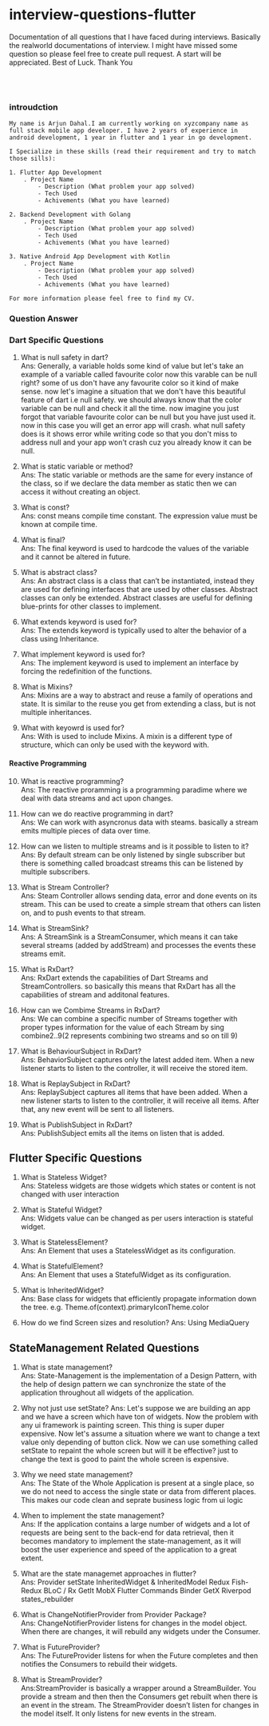 # interview-questions-flutter
Documentation of all questions that I have faced during interviews. Basically the realworld documentations of interview. I might have missed some question so please feel free to create pull request. A start will be appreciated. Best of Luck. Thank You 

<!-- Starting -->
<br />
<br />

### introudction

```
My name is Arjun Dahal.I am currently working on xyzcompany name as full stack mobile app developer. I have 2 years of experience in android development, 1 year in flutter and 1 year in go development.

I Specialize in these skills (read their requirement and try to match those sills):

1. Flutter App Development
    . Project Name
        - Description (What problem your app solved)
        - Tech Used 
        - Achivements (What you have learned)

2. Backend Development with Golang
    . Project Name
        - Description (What problem your app solved)
        - Tech Used
        - Achivements (What you have learned)

3. Native Android App Development with Kotlin
    . Project Name
        - Description (What problem your app solved)
        - Tech Used 
        - Achivements (What you have learned)

For more information please feel free to find my CV.

```


### Question Answer

### Dart Specific Questions

1. What is null safety in dart? <br/>
Ans: Generally, a variable holds some kind of value but let's take an example of a variable called favourite color now this varable can be null right? some of us don't have any favourite color so it kind of make sense. now let's imagine a situation that we don't have this beautiful feature of dart i.e null safety. we should always know  that the color variable can be null and check it all the time. now imagine you just forgot that variable favourite color can be null but you have just used it. now in this case you will get an error app will crash. what null safety does is it shows error while writing code so that you don't miss to address null and your app won't crash cuz you already know it can be null.

2. What is static variable or method? <br/>
Ans: The static variable or methods are the same for every instance of the class, so if we declare the data member as static then we can access it without creating an object.

3. What is const? <br/>
Ans: const means compile time constant. The expression value must be known at compile time.

4. What is final? <br/>
Ans: The final keyword is used to hardcode the values of the variable and it cannot be altered in future.  <br/>

5. What is abstract class?  <br/>
Ans: An abstract class is a class that can’t be instantiated, instead they are used for defining interfaces that are used by other classes. Abstract classes can only be extended. Abstract classes are useful for defining blue-prints for other classes to implement.  <br/>

6. What extends keyword is used for?<br/>
Ans: The extends keyword is typically used to alter the behavior of a class using Inheritance. 

7.  What implement keyword is used for? <br/>
Ans: The implement keyword is used to implement an interface by forcing the redefinition of the functions.<br/>

8. What is Mixins?<br/>
Ans: Mixins are a way to abstract and reuse a family of operations and state. It is similar to the reuse you get from extending a class, but is not multiple inheritances. 

9. What with keyowrd is used for? <br/>
Ans: With is used to include Mixins. A mixin is a different type of structure, which can only be used with the keyword with. <br/>

<!-- Reactive  -->

#### Reactive Programming 
10. What is reactive programming? <br/>
Ans: The reactive proramming is a programming paradime where we deal with data streams and act upon changes. <br/>

11. How can we do reactive programming in dart? <br/>
Ans: We can work with asyncronus data with steams. basically a stream emits multiple pieces of data over time. <br/>

12. How can we listen to multiple streams and is it possible to listen to it? <br/>
Ans: By default stream can be only listened by single subscriber but there is something called broadcast streams this can be listened by multiple subscribers. <br/>

13. What is Stream Controller? <br/>
Ans: Steam Controller allows sending data, error and done events on its stream. This can be used to create a simple stream that others can listen on, and to push events to that stream. <br/>

14. What is StreamSink? <br/>
Ans: A StreamSink is a StreamConsumer, which means it can take several streams (added by addStream) and processes the events these streams emit. <br/>

15. What is RxDart? <br/>
Ans: RxDart extends the capabilities of Dart Streams and StreamControllers. so basically this means that RxDart has all the capabilities of stream and additonal features. <br/>

16. How can we Combime Streams in RxDart? <br/>
Ans: We can combine a specific number of Streams together with proper types information for the value of each Stream by sing combine2..9(2 represents combining two streams and so on till 9) <br/>

17. What is BehaviourSubject in RxDart? <br/>
Ans: BehaviorSubject captures only the latest added item. When a new listener starts to listen to the controller, it will receive the stored item. <br/>

18. What is ReplaySubject in RxDart? <br/>
Ans: ReplaySubject captures all items that have been added. When a new listener starts to listen to the controller, it will receive all items. After that, any new event will be sent to all listeners. <br/>

19. What is PublishSubject in RxDart? <br/>
Ans: PublishSubject emits all the items on listen that is added. <br/>



## Flutter Specific Questions

1. What is Stateless Widget? <br/>
Ans: Stateless widgets are those widgets which states or content is not changed with user interaction <br/>

2. What is Stateful Widget? <br/>
Ans: Widgets value can be changed as per users interaction is stateful widget. </br>

3. What is StatelessElement? <br/>
Ans: An Element that uses a StatelessWidget as its configuration.<br/>

4. What is StatefulElement? <br/>
Ans: An Element that uses a StatefulWidget as its configuration.

5. What is InheritedWidget? <br/>
Ans: Base class for widgets that efficiently propagate information down the tree. e.g. Theme.of(context).primaryIconTheme.color <br/>

6. How do we find Screen sizes and resolution?
Ans: Using MediaQuery


## StateManagement Related Questions

1. What is state management? <br/>
Ans: State-Management is the implementation of a Design Pattern, with the help of  design pattern we can synchronize the state of the application throughout all widgets of the application.  <br/>

2. Why not just use setState?
Ans: Let's suppose we are building an app and we have a screen which have ton of widgets. Now the problem with any ui framework is painting screen. This thing is super duper expensive. Now let's assume a situation where we want to change a text value only depending of button click. Now we can use something called setState to repaint the whole screen but will it be effective? just to change the text is good to paint the whole screen is expensive.

3. Why we need state management? <br/>
Ans: The State of the Whole Application is present at a single place, so we do not need to access the single state or data from different places.  This makes our code clean and seprate business logic from ui logic <br/>

4. When to implement the state management? <br/> 
Ans: If the application contains a large number of widgets and a lot of requests are being sent to the back-end for data retrieval, then it becomes mandatory to implement the state-management, as it will boost the user experience and speed of the application to a great extent.

5. What are the state managemet approaches in flutter? </br>
Ans: 
    Provider
    setState
    InheritedWidget & InheritedModel
    Redux
    Fish-Redux
    BLoC / Rx
    GetIt
    MobX
    Flutter Commands
    Binder
    GetX
    Riverpod
    states_rebuilder


6. What is ChangeNotifierProvider from Provider Package? <br/>
Ans: ChangeNotifierProvider listens for changes in the model object. When there are changes, it will rebuild any widgets under the Consumer. <br/>


7. What is FutureProvider? <br/> 
Ans: The FutureProvider listens for when the Future completes and then notifies the Consumers to rebuild their widgets. <br/>

8. What is StreamProvider? <br/>
Ans:StreamProvider is basically a wrapper around a StreamBuilder. You provide a stream and then then the Consumers get rebuilt when there is an event in the stream. The StreamProvider doesn’t listen for changes in the model itself. It only listens for new events in the stream. </br>

